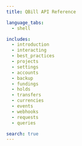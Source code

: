 ```yaml
---
title: QBill API Reference

language_tabs:
  - shell

includes:
  - introduction
  - interacting
  - best_practices
  - projects
  - settings
  - accounts
  - backup
  - fundings
  - holds
  - transfers
  - currencies
  - events
  - webhooks
  - requests
  - queries

search: true
---
```

